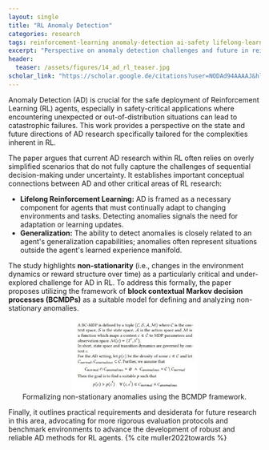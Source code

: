 ```yaml
---
layout: single
title: "RL Anomaly Detection"
categories: research
tags: reinforcement-learning anomaly-detection ai-safety lifelong-learning generalization
excerpt: "Perspective on anomaly detection challenges and future in reinforcement learning."
header:
  teaser: /assets/figures/14_ad_rl_teaser.jpg
scholar_link: "https://scholar.google.de/citations?user=NODAd94AAAAJ&hl=en"
---
```


Anomaly Detection (AD) is crucial for the safe deployment of Reinforcement Learning (RL) agents, especially in safety-critical applications where encountering unexpected or out-of-distribution situations can lead to catastrophic failures. This work provides a perspective on the state and future directions of AD research specifically tailored for the complexities inherent in RL.

The paper argues that current AD research within RL often relies on overly simplified scenarios that do not fully capture the challenges of sequential decision-making under uncertainty. It establishes important conceptual connections between AD and other critical areas of RL research:

*   **Lifelong Reinforcement Learning:** AD is framed as a necessary component for agents that must continually adapt to changing environments and tasks. Detecting anomalies signals the need for adaptation or learning updates.
*   **Generalization:** The ability to detect anomalies is closely related to an agent's generalization capabilities; anomalies often represent situations outside the agent's learned experience manifold.

The study highlights **non-stationarity** (i.e., changes in the environment dynamics or reward structure over time) as a particularly critical and under-explored challenge for AD in RL. To address this formally, the paper proposes utilizing the framework of **block contextual Markov decision processes (BCMDPs)** as a suitable model for defining and analyzing non-stationary anomalies.

<center>
  <img src="/assets/figures/14_ad_rl.jpg" alt="Mathematical formalism or diagram related to the block contextual MDP framework" style="display:block; width:50%">
  <figcaption>Formalizing non-stationary anomalies using the BCMDP framework.</figcaption>
</center>

Finally, it outlines practical requirements and desiderata for future research in this area, advocating for more rigorous evaluation protocols and benchmark environments to advance the development of robust and reliable AD methods for RL agents. {% cite muller2022towards %}
